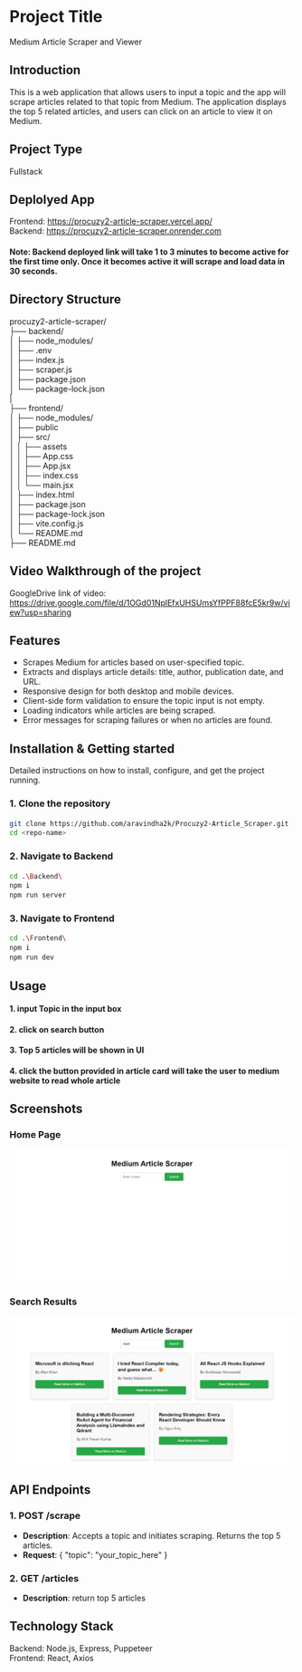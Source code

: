 # Project Title
Medium Article Scraper and Viewer

## Introduction
This is a web application that allows users to input a topic and the app will scrape  articles related to that topic from Medium. The application displays the top 5 related articles, and users can click on an article to view it on Medium.

## Project Type
Fullstack

## Deplolyed App
Frontend: https://procuzy2-article-scraper.vercel.app/   
Backend: https://procuzy2-article-scraper.onrender.com
#### **Note**: Backend deployed link will take 1 to 3 minutes to become active for the first time only. Once it becomes active it will scrape and load data in 30 seconds.

## Directory Structure
procuzy2-article-scraper/  
├── backend/  
│   ├── node_modules/  
│   ├── .env  
│   ├── index.js  
│   ├── scraper.js   
│   ├── package.json  
│   └── package-lock.json  
|  
├── frontend/  
│   ├── node_modules/  
│   ├── public  
│   ├── src/  
│   │   ├── assets  
│   │   ├── App.css  
│   │   ├── App.jsx  
│   │   ├── index.css  
│   │   └── main.jsx  
│   ├── index.html   
│   ├── package.json  
│   ├── package-lock.json  
│   ├── vite.config.js  
│   └── README.md  
├── README.md  


## Video Walkthrough of the project

GoogleDrive link of video: https://drive.google.com/file/d/1OGd01NplEfxUHSUmsYfPPF88fcE5kr9w/view?usp=sharing  


## Features

- Scrapes Medium for articles based on user-specified topic.
- Extracts and displays article details: title, author, publication date, and URL.
- Responsive design for both desktop and mobile devices.
- Client-side form validation to ensure the topic input is not empty.
- Loading indicators while articles are being scraped.
- Error messages for scraping failures or when no articles are found.


## Installation & Getting started
Detailed instructions on how to install, configure, and get the project running.

### 1. Clone the repository
```bash
git clone https://github.com/aravindha2k/Procuzy2-Article_Scraper.git
cd <repo-name>
```

### 2. Navigate to Backend
```bash
cd .\Backend\
npm i 
npm run server
```

### 3. Navigate to Frontend 
```bash
cd .\Frontend\
npm i
npm run dev
```

## Usage

#### 1. input Topic in the input box
#### 2. click on search button 
#### 3. Top 5 articles will be shown in UI
#### 4. click the button provided in article card will take the user to medium website to read whole article

## Screenshots
### Home Page
![Home Page](Screenshots/home.png)

### Search Results
![Search Results](Screenshots/searchResults.png)


## API Endpoints

### 1. POST /scrape
- **Description**: Accepts a topic and initiates scraping. Returns the top 5 articles.
- **Request**: { "topic": "your_topic_here" }

### 2. GET /articles
- **Description**: return top 5 articles


## Technology Stack
Backend: Node.js, Express, Puppeteer  
Frontend: React, Axios